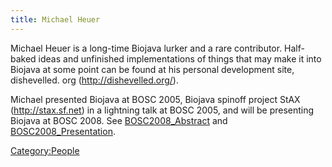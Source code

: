 ```yaml
---
title: Michael Heuer
---
```


Michael Heuer is a long-time Biojava lurker and a rare contributor.
Half-baked ideas and unfinished implementations of things that may make
it into Biojava at some point can be found at his personal development
site, dishevelled. org (http://dishevelled.org/).

Michael presented Biojava at BOSC 2005, Biojava spinoff project StAX
(http://stax.sf.net) in a lightning talk at BOSC 2005, and will be
presenting Biojava at BOSC 2008. See
[BOSC2008\_Abstract](BOSC2008_Abstract "wikilink") and
[BOSC2008\_Presentation](BOSC2008_Presentation "wikilink").

<Category:People>
